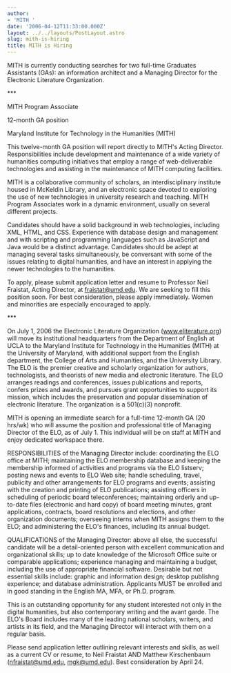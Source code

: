 ```yaml
---
author:
- 'MITH '
date: '2006-04-12T11:33:00.000Z'
layout: ../../layouts/PostLayout.astro
slug: mith-is-hiring
title: MITH is Hiring
---
```


MITH is currently conducting searches for two full-time Graduates Assistants (GAs): an information architect and a Managing Director for the Electronic Literature Organization.

\*\*\*

MITH Program Associate

12-month GA position

Maryland Institute for Technology in the Humanities (MITH)

This twelve-month GA position will report directly to MITH's Acting Director. Responsibilities include development and maintenance of a wide variety of humanities computing initiatives that employ a range of web-deliverable technologies and assisting in the maintenance of MITH computing facilities.

MITH is a collaborative community of scholars, an interdisciplinary institute housed in McKeldin Library, and an electronic space devoted to exploring the use of new technologies in university research and teaching. MITH Program Associates work in a dynamic environment, usually on several different projects.

Candidates should have a solid background in web technologies, including XML, HTML, and CSS. Experience with database design and management and with scripting and programming languages such as JavaScript and Java would be a distinct advantage. Candidates should be adept at managing several tasks simultaneously, be conversant with some of the issues relating to digital humanities, and have an interest in applying the newer technologies to the humanities.

To apply, please submit application letter and resume to Professor Neil Fraistat, Acting Director, at fraistat@umd.edu. We are seeking to fill this position soon. For best consideration, please apply immediately. Women and minorities are especially encouraged to apply.

\*\*\*

On July 1, 2006 the Electronic Literature Organization (www.eliterature.org) will move its institutional headquarters from the Department of English at UCLA to the Maryland Institute for Technology in the Humanities (MITH) at the University of Maryland, with additional support from the English department, the College of Arts and Humanities, and the University Library. The ELO is the premier creative and scholarly organization for authors, technologists, and theorists of new media and electronic literature. The ELO arranges readings and conferences, issues publications and reports, confers prizes and awards, and pursues grant opportunities to support its mission, which includes the preservation and popular dissemination of electronic literature. The organization is a 501(c)(3) nonprofit.

MITH is opening an immediate search for a full-time 12-month GA (20 hrs/wk) who will assume the position and professional title of Managing Director of the ELO, as of July 1. This individual will be on staff at MITH and enjoy dedicated workspace there.

RESPONSIBILITIES of the Managing Director include: coordinating the ELO office at MITH; maintaining the ELO membership database and keeping the membership informed of activities and programs via the ELO listserv; posting news and events to ELO Web site; handle scheduling, travel, publicity and other arrangements for ELO programs and events; assisting with the creation and printing of ELO publications; assisting officers in scheduling of periodic board teleconferences; maintaining orderly and up-to-date files (electronic and hard copy) of board meeting minutes, grant applications, contracts, board resolutions and elections, and other organization documents; overseeing interns when MITH assigns them to the ELO; and administering the ELO's finances, including its annual budget.

QUALIFICATIONS of the Managing Director: above all else, the successful candidate will be a detail-oriented person with excellent communication and organizational skills; up to date knowledge of the Microsoft Office suite or comparable applications; experience managing and maintaining a budget, including the use of appropriate financial software. Desirable but not essential skills include: graphic and information design; desktop publishng experience; and database administration. Applicants MUST be enrolled and in good standing in the English MA, MFA, or Ph.D. program.

This is an outstanding opportunity for any student interested not only in the digital humanities, but also contemporary writing and the avant garde. The ELO's Board includes many of the leading national scholars, writers, and artists in its field, and the Managing Director will interact with them on a regular basis.

Please send application letter outlining relevant interests and skills, as well as a current CV or resume, to Neil Fraistat AND Matthew Kirschenbaum (nfraistat@umd.edu, mgk@umd.edu). Best consideration by April 24.